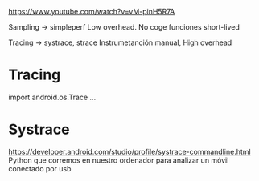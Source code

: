 https://www.youtube.com/watch?v=vM-pinH5R7A

Sampling -> simpleperf
Low overhead. No coge funciones short-lived

Tracing -> systrace, strace
Instrumetanción manual, High overhead

# Tracing
import android.os.Trace
...

# Systrace
https://developer.android.com/studio/profile/systrace-commandline.html
Python que corremos en nuestro ordenador para analizar un móvil conectado por usb
